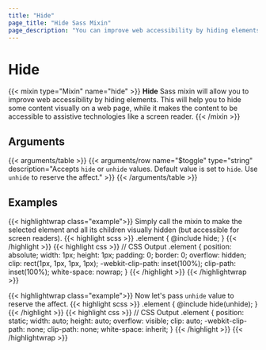 ```yaml
---
title: "Hide"
page_title: "Hide Sass Mixin"
page_description: "You can improve web accessibility by hiding elements with Hide Sass mixin. This will help you to hide some content visually on a web page, while it makes the content to be accessible to assistive technologies like a screen reader."
---
```


# Hide

{{< mixin type="Mixin" name="hide" >}}
**Hide** Sass mixin will allow you to improve web accessibility by hiding elements. This will help you to hide some content visually on a web page, while it makes the content to be accessible to assistive technologies like a screen reader.
{{< /mixin >}}

## Arguments

{{< arguments/table >}}
  {{< arguments/row name="$toggle" type="string" description="Accepts `hide` or `unhide` values. Default value is set to `hide`. Use `unhide` to reserve the affect." >}}
{{< /arguments/table >}}

## Examples

{{< highlightwrap class="example">}}
Simply call the mixin to make the selected element and all its children visually hidden (but accessible for screen readers).
{{< highlight scss >}}
.element {
  @include hide;
}
{{< /highlight >}}
{{< highlight css >}}
// CSS Output
.element {
  position: absolute;
  width: 1px;
  height: 1px;
  padding: 0;
  border: 0;
  overflow: hidden;
  clip: rect(1px, 1px, 1px, 1px);
  -webkit-clip-path: inset(100%);
  clip-path: inset(100%);
  white-space: nowrap;
}
{{< /highlight >}}
{{< /highlightwrap >}}

{{< highlightwrap class="example">}}
Now let's pass `unhide` value to reserve the affect.
{{< highlight scss >}}
.element {
  @include hide(unhide);
}
{{< /highlight >}}
{{< highlight css >}}
// CSS Output
.element {
  position: static;
  width: auto;
  height: auto;
  overflow: visible;
  clip: auto;
  -webkit-clip-path: none;
  clip-path: none;
  white-space: inherit;
}
{{< /highlight >}}
{{< /highlightwrap >}}



